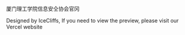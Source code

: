 厦门理工学院信息安仝协会官冈

Designed by IceCliffs, If you need to view the preview, please visit our Vercel website
